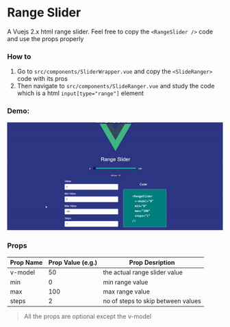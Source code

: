 # Range Slider

A Vuejs 2.x html range slider. Feel free to copy the `<RangeSlider />` code and use the props properly

### How to

 1. Go to `src/components/SliderWrapper.vue` and copy the `<SlideRanger>` code with its pros
 2. Then navigate to `src/components/SlideRanger.vue` and study the code which is a html `input[type="range"]` element

### Demo:
![Demo](demo/demo.gif)

### Props
| Prop Name | Prop Value (e.g.) | Prop Desription |
|--|--|--|
| v-model | 50 | the actual range slider value |
| min | 0 | min range value |
| max | 100 | max range value |
| steps | 2 | no of steps to skip between values |

> All the props are optional except the v-model